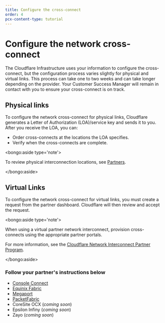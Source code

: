 ```yaml
---
title: Configure the cross-connect
order: 4
pcx-content-type: tutorial
---
```


# Configure the network cross-connect

The Cloudflare Infrastructure uses your information to configure the cross-connect, but the configuration process varies slightly for physical and virtual links. This process can take one to two weeks and can take longer depending on the provider. Your Customer Success Manager will remain in contact with you to ensure your cross-connect is on track.

## Physical links

To configure the network cross-connect for physical links, Cloudflare generates a Letter of Authorization (LOA)/service key and sends it to you. After you receive the LOA, you can:

- Order cross-connects at the locations the LOA specifies.
- Verify when the cross-connects are complete.

<bongo:aside type='note'>

To review physical interconnection locations, see [Partners](/partners#physical-interconnection).

</bongo:aside>

## Virtual Links

To configure the network cross-connect for virtual links, you must create a request from the partner dashboard. Cloudflare will then review and accept the request.

<bongo:aside type='note'>

When using a virtual partner network interconnect, provision cross-connects using the appropriate partner portals.

For more information, see the [Cloudflare Network Interconnect Partner Program](https://www.cloudflare.com/network-interconnect-partnerships/).

</bongo:aside>

### Follow your partner's instructions below

- [Console Connect](/partners/console-connect)
- [Equinix Fabric](/partners/equinix-fabric)
- [Megaport](/partners/megaport)
- [PacketFabric](/partners/packet-fabric)
- CoreSite OCX (_coming soon_)
- Epsilon Infiny (_coming soon_)
- Zayo (_coming soon_)
